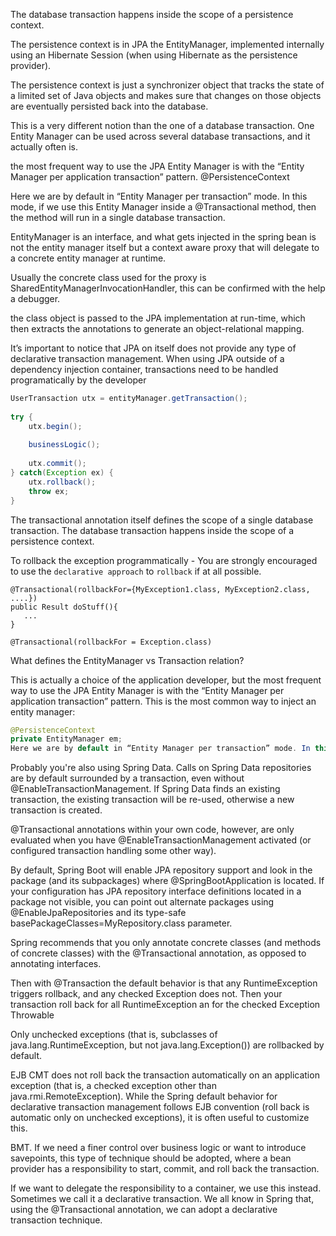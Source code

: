 The database transaction happens inside the scope of a persistence context.

The persistence context is in JPA the EntityManager, implemented internally using an Hibernate Session (when using Hibernate as the persistence provider).

The persistence context is just a synchronizer object that tracks the state of a limited set of Java objects and makes sure that changes on those objects are eventually persisted back into the database.

This is a very different notion than the one of a database transaction. One Entity Manager can be used across several database transactions, and it actually often is.

the most frequent way to use the JPA Entity Manager is with the “Entity Manager per application transaction” pattern. @PersistenceContext

Here we are by default in “Entity Manager per transaction” mode. In this mode, if we use this Entity Manager inside a @Transactional method, then the method will run in a single database transaction.

EntityManager is an interface, and what gets injected in the spring bean is not the entity manager itself but a context aware proxy that will delegate to a concrete entity manager at runtime.

Usually the concrete class used for the proxy is SharedEntityManagerInvocationHandler, this can be confirmed with the help a debugger.

the class object is passed to the JPA implementation at run-time, which then extracts the annotations to generate an object-relational mapping.

It’s important to notice that JPA on itself does not provide any type of declarative transaction management. When using JPA outside of a dependency injection container, transactions need to be handled programatically by the developer

```java
UserTransaction utx = entityManager.getTransaction(); 
 
try { 
    utx.begin(); 
 
    businessLogic();
 
    utx.commit(); 
} catch(Exception ex) { 
    utx.rollback(); 
    throw ex; 
}
```

The transactional annotation itself defines the scope of a single database transaction. The database transaction happens inside the scope of a persistence context.

To rollback the exception programmatically - You are strongly encouraged to use the `declarative approach` to `rollback` if at all possible.
```
@Transactional(rollbackFor={MyException1.class, MyException2.class, ....})
public Result doStuff(){
   ...
}

@Transactional(rollbackFor = Exception.class)
```

What defines the EntityManager vs Transaction relation?

This is actually a choice of the application developer, but the most frequent way to use the JPA Entity Manager is with the “Entity Manager per application transaction” pattern. This is the most common way to inject an entity manager:

```java
@PersistenceContext
private EntityManager em;
Here we are by default in “Entity Manager per transaction” mode. In this mode, if we use this Entity Manager inside a @Transactional method, then the method will run in a single database transaction.
```

Probably you're also using Spring Data. Calls on Spring Data repositories are by default surrounded by a transaction, even without @EnableTransactionManagement. If Spring Data finds an existing transaction, the existing transaction will be re-used, otherwise a new transaction is created.

@Transactional annotations within your own code, however, are only evaluated when you have @EnableTransactionManagement activated (or configured transaction handling some other way).

By default, Spring Boot will enable JPA repository support and look in the package (and its subpackages) where @SpringBootApplication is located. If your configuration has JPA repository interface definitions located in a package not visible, you can point out alternate packages using @EnableJpaRepositories and its type-safe basePackageClasses=MyRepository.class parameter.

Spring recommends that you only annotate concrete classes (and methods of concrete classes) with the @Transactional annotation, as opposed to annotating interfaces.

Then with @Transaction the default behavior is that any RuntimeException triggers rollback, and any checked Exception does not. Then your transaction roll back for all RuntimeException an for the checked Exception Throwable

Only unchecked exceptions (that is, subclasses of java.lang.RuntimeException, but not java.lang.Exception()) are rollbacked by default.

EJB CMT does not roll back the transaction automatically on an application exception (that is, a checked exception other than java.rmi.RemoteException). While the Spring default behavior for declarative transaction management follows EJB convention (roll back is automatic only on unchecked exceptions), it is often useful to customize this.

BMT. If we need a finer control over business logic or want to introduce savepoints, this type of technique should be adopted, where a bean provider has a responsibility to start, commit, and roll back the transaction.

If we want to delegate the responsibility to a container, we use this instead. Sometimes we call it a declarative transaction. We all know in Spring that, using the @Transactional annotation, we can adopt a declarative transaction technique.
